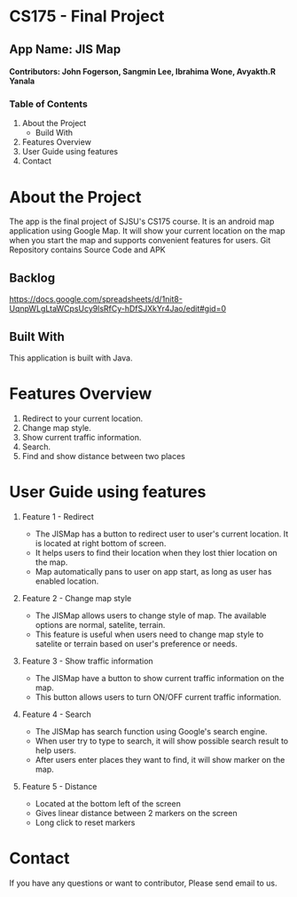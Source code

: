  # CS175 - Final Project
 ## App Name: JIS Map
#### Contributors: John Fogerson, Sangmin Lee, Ibrahima Wone, Avyakth.R Yanala

### Table of Contents
1. About the Project
    * Build With
2. Features Overview
3. User Guide using features
4. Contact

# About the Project
The app is the final project of SJSU's CS175 course.
It is an android map application using Google Map.
It will show your current location on the map when you start the map and supports convenient features for users.
Git Repository contains Source Code and APK

## Backlog
https://docs.google.com/spreadsheets/d/1nit8-UqnpWLgLtaWCpsUcy9lsRfCy-hDfSJXkYr4Jao/edit#gid=0

## Built With
This application is built with Java.

# Features Overview
1. Redirect to your current location.
2. Change map style.
3. Show current traffic information.
4. Search.
5. Find and show distance between two places

   

# User Guide using features
1. Feature 1 - Redirect
   * The JISMap has a button to redirect user to user's current location. It is located at right bottom of screen.
   * It helps users to find their location when they lost thier location on the map.
   * Map automatically pans to user on app start, as long as user has enabled location.
  
2. Feature 2 - Change map style
   * The JISMap allows users to change style of map. The available options are normal, satelite, terrain.
   * This feature is useful when users need to change map style to satelite or terrain based on user's preference or needs.
  
3. Feature 3 - Show traffic information
   * The JISMap have a button to show current traffic information on the map.
   * This button allows users to turn ON/OFF current traffic information. 
  
4. Feature 4 - Search
   * The JISMap has search function using Google's search engine.
   * When user try to type to search, it will show possible search result to help users. 
   * After users enter places they want to find, it will show marker on the map.

5. Feature 5 - Distance
   * Located at the bottom left of the screen
   * Gives linear distance between 2 markers on the screen
   * Long click to reset markers



# Contact
If you have any questions or want to contributor, Please send email to us.
